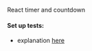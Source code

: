 React timer and countdown





#### Set up tests:
- explanation [here](https://github.com/heron2014/react-timer/issues/1)

